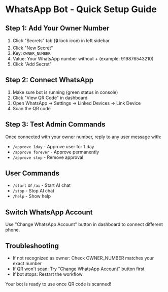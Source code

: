 # WhatsApp Bot - Quick Setup Guide

## Step 1: Add Your Owner Number
1. Click "Secrets" tab (🔒 lock icon) in left sidebar
2. Click "New Secret"
3. Key: `OWNER_NUMBER`
4. Value: Your WhatsApp number without + (example: 919876543210)
5. Click "Add Secret"

## Step 2: Connect WhatsApp
1. Make sure bot is running (green status in console)
2. Click "View QR Code" in dashboard
3. Open WhatsApp → Settings → Linked Devices → Link Device
4. Scan the QR code

## Step 3: Test Admin Commands
Once connected with your owner number, reply to any user message with:
- `/approve 1day` - Approve user for 1 day
- `/approve forever` - Approve permanently
- `/approve stop` - Remove approval

## User Commands
- `/start` or `/ai` - Start AI chat
- `/stop` - Stop AI chat
- `/help` - Show help

## Switch WhatsApp Account
Use "Change WhatsApp Account" button in dashboard to connect different phone.

## Troubleshooting
- If not recognized as owner: Check OWNER_NUMBER matches your exact number
- If QR won't scan: Try "Change WhatsApp Account" button first
- If bot stops: Restart the workflow

Your bot is ready to use once QR code is scanned!